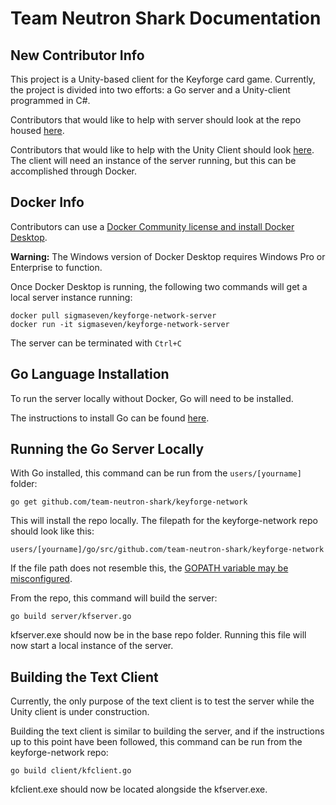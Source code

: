 # Team Neutron Shark Documentation

## New Contributor Info

This project is a Unity-based client for the Keyforge card game. Currently, the project is divided into two efforts: a Go server and a Unity-client programmed in C#.

Contributors that would like to help with server should look at the repo housed [here](https://github.com/team-neutron-shark/keyforge-network).

Contributors that would like to help with the Unity Client should look [here](https://github.com/team-neutron-shark/keyforge-client). The client will need an instance of the server running, but this can be accomplished through Docker.

## Docker Info

Contributors can use a [Docker Community license and install Docker Desktop](https://www.docker.com/get-started).

**Warning:** The Windows version of Docker Desktop requires Windows Pro or Enterprise to function. 

Once Docker Desktop is running, the following two commands will get a local server instance running:

```
docker pull sigmaseven/keyforge-network-server
docker run -it sigmaseven/keyforge-network-server
```

The server can be terminated with `Ctrl+C`

## Go Language Installation

To run the server locally without Docker, Go will need to be installed.

The instructions to install Go can be found [here](https://golang.org/doc/install).

## Running the Go Server Locally

With Go installed, this command can be run from the `users/[yourname]` folder:

```
go get github.com/team-neutron-shark/keyforge-network
```

This will install the repo locally. The filepath for the keyforge-network repo should look like this:

```
users/[yourname]/go/src/github.com/team-neutron-shark/keyforge-network
```

If the file path does not resemble this, the [GOPATH variable may be misconfigured](https://github.com/golang/go/wiki/SettingGOPATH). 

From the repo, this command will build the server:

```
go build server/kfserver.go
```

kfserver.exe should now be in the base repo folder. Running this file will now start a local instance of the server.

## Building the Text Client

Currently, the only purpose of the text client is to test the server while the Unity client is under construction.

Building the text client is similar to building the server, and if the instructions up to this point have been followed, this command can be run from the keyforge-network repo:

```
go build client/kfclient.go
```

kfclient.exe should now be located alongside the kfserver.exe. 